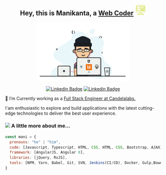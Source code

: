 ### <h2 align="center">Hey, this is Manikanta, a <a href="http://www.unb.br">Web Coder</a> <img src="https://github.com/manikanta29788/manikanta29788/blob/main/assets/giphy-2.gif" width="35"></h2>
<div align="center"><img src="https://github.com/manikanta29788/manikanta29788/blob/main/assets/giphy-1.gif" alt="icon" width="300" /></div>

<div align="center">
  
[![Linkedin Badge](https://img.shields.io/badge/-LINKEDIN-blue?style=for-the-badge&logo=Linkedin&logoColor=white&link=https://www.linkedin.com/in/harish-v-960753107/)](https://www.linkedin.com/in/manikanta-k-6b0145120/)
[![Linkedin Badge](https://img.shields.io/badge/-GMAIL-blue?style=for-the-badge&logo=Gmail&color=red&logoColor=white&link=mailto:harishv6665@gmail.com)](mailto:manikanta29788@gmail.com)

</div>

🔭 I’m Currently working as a <a href="http://www.unb.br">Full Stack Engineer at Candelalabs.</a>

I'am enthusiastic to explore and build applications with the latest cutting-edge technologies to deliver the best user experience.

### <img src="https://media.giphy.com/media/VgCDAzcKvsR6OM0uWg/giphy.gif" width="50"> A little more about me...  

```javascript
const mani = {
  pronouns: "he" | "him",
  code: [Javascript, Typescript, HTML, CSS, HTML, CSS, Bootstrap, AJAX],
  framework: [AngularJS, Angular 8],
  libraries: [jQuery, RxJS],
  tools: [NPM, Yarn, Babel, Git, SVN, Jenkins(CI/CD), Docker, Gulp,Bower, SSMS, Postman, SoapUI, Sonarqube]
}
```

<!--
**manikanta29788/manikanta29788** is a ✨ _special_ ✨ repository because its `README.md` (this file) appears on your GitHub profile.

Here are some ideas to get you started:


- 🌱 I’m currently learning ...
- 👯 I’m looking to collaborate on ...
- 🤔 I’m looking for help with ...
- 💬 Ask me about ...
- 📫 How to reach me: ...
- 😄 Pronouns: ...
- ⚡ Fun fact: ...
-->
